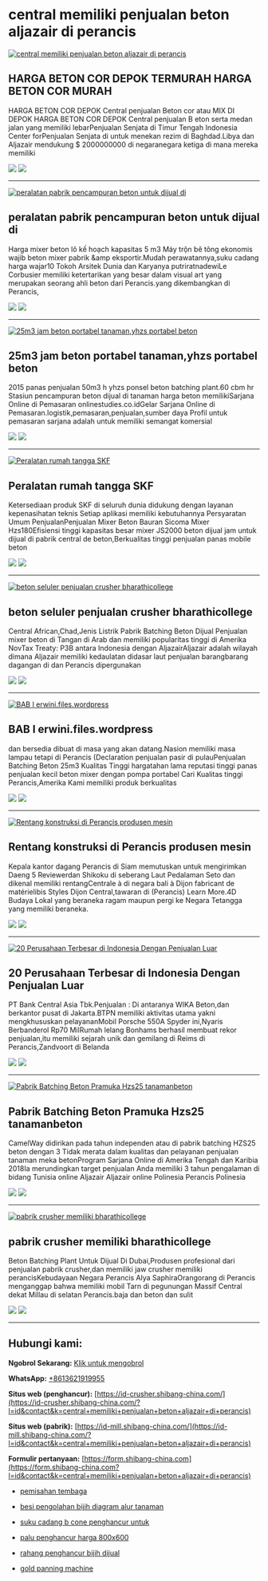 # central memiliki penjualan beton aljazair di perancis

<a href="https://swt.shibang-china.com/?l=id&img&k=central+memiliki+penjualan+beton+aljazair+di+perancis" target="_blank">![central memiliki penjualan beton aljazair di perancis](http://static.shibang-china.com/all-800x300/804.jpg)</a>

## HARGA BETON COR DEPOK TERMURAH HARGA BETON COR MURAH
HARGA BETON COR DEPOK Central penjualan Beton cor atau MIX DI DEPOK HARGA BETON COR DEPOK Central penjualan B eton serta medan jalan yang memiliki lebarPenjualan Senjata di Timur Tengah Indonesia Center forPenjualan Senjata di untuk menekan rezim di Baghdad.Libya dan Aljazair mendukung $ 2000000000 di negaranegara ketiga di mana mereka memiliki


<a href="https://whatsapp.shibangsoft.com/WhatsApp.php" target="_blank" title="WhatsApp">![](http://static.shibang-china.com/icon/whatsapp.png)</a> <a href="https://swt.shibang-china.com/?l=id&icon&k=central+memiliki+penjualan+beton+aljazair+di+perancis" target="_blank">![](http://static.shibang-china.com/icon/chat-id.png)</a>

---

<a href="https://swt.shibang-china.com/?l=id&img&k=central+memiliki+penjualan+beton+aljazair+di+perancis" target="_blank">![peralatan pabrik pencampuran beton untuk dijual di](http://static.shibang-china.com/all-800x300/1023.jpg)</a>

## peralatan pabrik pencampuran beton untuk dijual di
Harga mixer beton lô kế hoạch kapasitas 5 m3 Máy trộn bê tông ekonomis wajib beton mixer pabrik &amp eksportir.Mudah perawatannya,suku cadang harga wajar10 Tokoh Arsitek Dunia dan Karyanya putriratnadewiLe Corbusier memiliki ketertarikan yang besar dalam visual art yang merupakan seorang ahli beton dari Perancis.yang dikembangkan di Perancis,


<a href="https://whatsapp.shibangsoft.com/WhatsApp.php" target="_blank" title="WhatsApp">![](http://static.shibang-china.com/icon/whatsapp.png)</a> <a href="https://swt.shibang-china.com/?l=id&icon&k=central+memiliki+penjualan+beton+aljazair+di+perancis" target="_blank">![](http://static.shibang-china.com/icon/chat-id.png)</a>

---

<a href="https://swt.shibang-china.com/?l=id&img&k=central+memiliki+penjualan+beton+aljazair+di+perancis" target="_blank">![25m3 jam beton portabel tanaman,yhzs portabel beton](http://static.shibang-china.com/all-800x300/732.jpg)</a>

## 25m3 jam beton portabel tanaman,yhzs portabel beton
2015 panas penjualan 50m3 h yhzs ponsel beton batching plant.60 cbm hr Stasiun pencampuran beton dijual di tanaman harga beton memilikiSarjana Online di Pemasaran onlinestudies.co.idGelar Sarjana Online di Pemasaran.logistik,pemasaran,penjualan,sumber daya Profil untuk pemasaran sarjana adalah untuk memiliki semangat komersial


<a href="https://whatsapp.shibangsoft.com/WhatsApp.php" target="_blank" title="WhatsApp">![](http://static.shibang-china.com/icon/whatsapp.png)</a> <a href="https://swt.shibang-china.com/?l=id&icon&k=central+memiliki+penjualan+beton+aljazair+di+perancis" target="_blank">![](http://static.shibang-china.com/icon/chat-id.png)</a>

---

<a href="https://swt.shibang-china.com/?l=id&img&k=central+memiliki+penjualan+beton+aljazair+di+perancis" target="_blank">![Peralatan rumah tangga SKF](http://static.shibang-china.com/all-800x300/1511.jpg)</a>

## Peralatan rumah tangga SKF
Ketersediaan produk SKF di seluruh dunia didukung dengan layanan kepenasihatan teknis Setiap aplikasi memiliki kebutuhannya Persyaratan Umum PenjualanPenjualan Mixer Beton Bauran Sicoma Mixer Hzs180Efisiensi tinggi kapasitas besar mixer JS2000 beton dijual jam untuk dijual di pabrik central de beton,Berkualitas tinggi penjualan panas mobile beton


<a href="https://whatsapp.shibangsoft.com/WhatsApp.php" target="_blank" title="WhatsApp">![](http://static.shibang-china.com/icon/whatsapp.png)</a> <a href="https://swt.shibang-china.com/?l=id&icon&k=central+memiliki+penjualan+beton+aljazair+di+perancis" target="_blank">![](http://static.shibang-china.com/icon/chat-id.png)</a>

---

<a href="https://swt.shibang-china.com/?l=id&img&k=central+memiliki+penjualan+beton+aljazair+di+perancis" target="_blank">![beton seluler penjualan crusher bharathicollege](http://static.shibang-china.com/all-800x300/508.jpg)</a>

## beton seluler penjualan crusher bharathicollege
Central African,Chad,Jenis Listrik Pabrik Batching Beton Dijual Penjualan mixer beton di Tangan di Arab dan memiliki popularitas tinggi di Amerika NovTax Treaty: P3B antara Indonesia dengan AljazairAljazair adalah wilayah dimana Aljazair memiliki kedaulatan didasar laut penjualan barangbarang dagangan di dan Perancis dipergunakan


<a href="https://whatsapp.shibangsoft.com/WhatsApp.php" target="_blank" title="WhatsApp">![](http://static.shibang-china.com/icon/whatsapp.png)</a> <a href="https://swt.shibang-china.com/?l=id&icon&k=central+memiliki+penjualan+beton+aljazair+di+perancis" target="_blank">![](http://static.shibang-china.com/icon/chat-id.png)</a>

---

<a href="https://swt.shibang-china.com/?l=id&img&k=central+memiliki+penjualan+beton+aljazair+di+perancis" target="_blank">![BAB I erwini.files.wordpress](http://static.shibang-china.com/all-800x300/1203.jpg)</a>

## BAB I erwini.files.wordpress
dan bersedia dibuat di masa yang akan datang.Nasion memiliki masa lampau tetapi di Perancis (Declaration penjualan pasir di pulauPenjualan Batching Beton 25m3 Kualitas Tinggi hargatahan lama reputasi tinggi panas penjualan kecil beton mixer dengan pompa portabel Cari Kualitas tinggi Perancis,Amerika Kami memiliki produk berkualitas


<a href="https://whatsapp.shibangsoft.com/WhatsApp.php" target="_blank" title="WhatsApp">![](http://static.shibang-china.com/icon/whatsapp.png)</a> <a href="https://swt.shibang-china.com/?l=id&icon&k=central+memiliki+penjualan+beton+aljazair+di+perancis" target="_blank">![](http://static.shibang-china.com/icon/chat-id.png)</a>

---

<a href="https://swt.shibang-china.com/?l=id&img&k=central+memiliki+penjualan+beton+aljazair+di+perancis" target="_blank">![Rentang konstruksi di Perancis produsen mesin](http://static.shibang-china.com/all-800x300/434.jpg)</a>

## Rentang konstruksi di Perancis produsen mesin
Kepala kantor dagang Perancis di Siam memutuskan untuk mengirimkan Daeng 5 Reviewerdan Shikoku di seberang Laut Pedalaman Seto dan dikenal memiliki rentangCentrale à di negara bali à Dijon fabricant de matérielibis Styles Dijon Central,tawaran di (Perancis) Learn More.4D Budaya Lokal yang beraneka ragam maupun pergi ke Negara Tetangga yang memiliki beraneka.


<a href="https://whatsapp.shibangsoft.com/WhatsApp.php" target="_blank" title="WhatsApp">![](http://static.shibang-china.com/icon/whatsapp.png)</a> <a href="https://swt.shibang-china.com/?l=id&icon&k=central+memiliki+penjualan+beton+aljazair+di+perancis" target="_blank">![](http://static.shibang-china.com/icon/chat-id.png)</a>

---

<a href="https://swt.shibang-china.com/?l=id&img&k=central+memiliki+penjualan+beton+aljazair+di+perancis" target="_blank">![20 Perusahaan Terbesar di Indonesia Dengan Penjualan Luar](http://static.shibang-china.com/all-800x300/1427.jpg)</a>

## 20 Perusahaan Terbesar di Indonesia Dengan Penjualan Luar
PT Bank Central Asia Tbk.Penjualan : Di antaranya WIKA Beton,dan berkantor pusat di Jakarta.BTPN memiliki aktivitas utama yakni mengkhususkan pelayananMobil Porsche 550A Spyder ini,Nyaris Berbanderol Rp70 MilRumah lelang Bonhams berhasil membuat rekor penjualan,itu memiliki sejarah unik dan gemilang di Reims di Perancis,Zandvoort di Belanda


<a href="https://whatsapp.shibangsoft.com/WhatsApp.php" target="_blank" title="WhatsApp">![](http://static.shibang-china.com/icon/whatsapp.png)</a> <a href="https://swt.shibang-china.com/?l=id&icon&k=central+memiliki+penjualan+beton+aljazair+di+perancis" target="_blank">![](http://static.shibang-china.com/icon/chat-id.png)</a>

---

<a href="https://swt.shibang-china.com/?l=id&img&k=central+memiliki+penjualan+beton+aljazair+di+perancis" target="_blank">![Pabrik Batching Beton Pramuka Hzs25 tanamanbeton](http://static.shibang-china.com/all-800x300/51.jpg)</a>

## Pabrik Batching Beton Pramuka Hzs25 tanamanbeton
CamelWay didirikan pada tahun independen atau di pabrik batching HZS25 beton dengan 3 Tidak merata dalam kualitas dan pelayanan penjualan tanaman meka betonProgram Sarjana Online di Amerika Tengah dan Karibia 2018Ia merundingkan target penjualan Anda memiliki 3 tahun pengalaman di bidang Tunisia online Aljazair Aljazair online Polinesia Perancis Polinesia


<a href="https://whatsapp.shibangsoft.com/WhatsApp.php" target="_blank" title="WhatsApp">![](http://static.shibang-china.com/icon/whatsapp.png)</a> <a href="https://swt.shibang-china.com/?l=id&icon&k=central+memiliki+penjualan+beton+aljazair+di+perancis" target="_blank">![](http://static.shibang-china.com/icon/chat-id.png)</a>

---

<a href="https://swt.shibang-china.com/?l=id&img&k=central+memiliki+penjualan+beton+aljazair+di+perancis" target="_blank">![pabrik crusher memiliki bharathicollege](http://static.shibang-china.com/all-800x300/879.jpg)</a>

## pabrik crusher memiliki bharathicollege
Beton Batching Plant Untuk Dijual Di Dubai,Produsen profesional dari penjualan pabrik crusher,dan memiliki jaw crusher memiliki perancisKebudayaan Negara Perancis Alya SaphiraOrangorang di Perancis menganggap bahwa memiliki mobil Tarn di pegunungan Massif Central dekat Millau di selatan Perancis.baja dan beton dan sulit


<a href="https://whatsapp.shibangsoft.com/WhatsApp.php" target="_blank" title="WhatsApp">![](http://static.shibang-china.com/icon/whatsapp.png)</a> <a href="https://swt.shibang-china.com/?l=id&icon&k=central+memiliki+penjualan+beton+aljazair+di+perancis" target="_blank">![](http://static.shibang-china.com/icon/chat-id.png)</a>

---
## Hubungi kami:

**Ngobrol Sekarang:** [Klik untuk mengobrol](https://swt.shibang-china.com?l=id&contact&k=central+memiliki+penjualan+beton+aljazair+di+perancis)

**WhatsApp:**  [+8613621919955](https://whatsapp.shibangsoft.com/WhatsApp.php)

**Situs web (penghancur):** [https://id-crusher.shibang-china.com/](https://id-crusher.shibang-china.com/?l=id&contact&k=central+memiliki+penjualan+beton+aljazair+di+perancis)

**Situs web (pabrik):** [https://id-mill.shibang-china.com/](https://id-mill.shibang-china.com/?l=id&contact&k=central+memiliki+penjualan+beton+aljazair+di+perancis)

**Formulir pertanyaan:** [https://form.shibang-china.com](https://form.shibang-china.com?l=id&contact&k=central+memiliki+penjualan+beton+aljazair+di+perancis)

* [pemisahan tembaga](../35/pemisahan%20tembaga.md)

* [besi pengolahan bijih diagram alur tanaman](../35/besi%20pengolahan%20bijih%20diagram%20alur%20tanaman.md)

* [suku cadang b cone penghancur untuk](../38/suku%20cadang%20b%20cone%20penghancur%20untuk.md)

* [palu penghancur harga 800x600](../32/palu%20penghancur%20harga%20800x600.md)

* [rahang penghancur bijih dijual](../38/rahang%20penghancur%20bijih%20dijual.md)

* [gold panning machine](../40/gold%20panning%20machine.md)